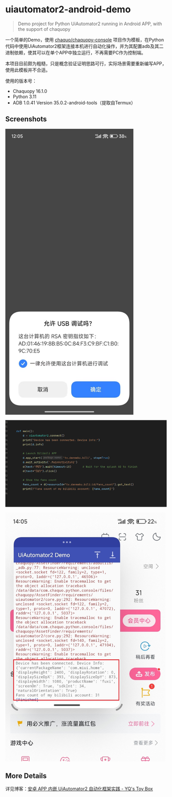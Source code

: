 # uiautomator2-android-demo

> Demo project for Python UiAutomator2 running in Android APP, with the support of chaquopy

一个简单的Demo，使用 [chaquo/chaquopy-console](https://github.com/chaquo/chaquopy-console) 项目作为模板，在Python代码中使用UiAutomator2框架连接本机进行自动化操作，并为其配置adb及其二进制依赖，使其可以在单个APP中独立运行，不再需要PC作为控制端。

本项目目前颇为粗糙，只是概念验证证明思路可行，实际场景需要重新编写APP，使用此模板并不合适。

使用的版本号：

- Chaquopy 16.1.0
- Python 3.11
- ADB 1.0.41 Version 35.0.2-android-tools（提取自Termux）

## Screenshots

<img src="docs/1.jpg" width="400" />

![](docs/2.png)

<img src="docs/3.jpg" width="500" />

## More Details

详见博客：[安卓 APP 内嵌 UiAutomator2 自动化框架实践 - YQ's Toy Box](https://blog.openyq.top/posts/35685/)
